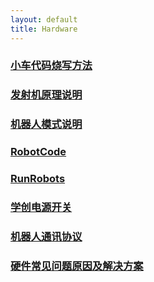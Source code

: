 ```yaml
---
layout: default 
title: Hardware
---
```

### [小车代码烧写方法](小车代码烧写方法.md)
### [发射机原理说明](发射机原理说明.md)
### [机器人模式说明](机器人模式说明.md)
### [RobotCode](RobotCode.md)
### [RunRobots](RunRobots.md)
### [学创电源开关](学创电源开关.md)
### [机器人通讯协议](机器人通讯协议.md)
### [硬件常见问题原因及解决方案](硬件常见问题原因及解决方案.md)
